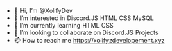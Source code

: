 - 👋 Hi, I’m @XolifyDev
- 👀 I’m interested in Discord.JS HTML CSS MySQL
- 🌱 I’m currently learning HTML CSS
- 💞️ I’m looking to collaborate on Discord.JS Projects
- 📫 How to reach me https://xolifyzdevelopement.xyz


